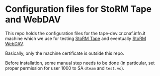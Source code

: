 # Configuration files for StoRM Tape and WebDAV

This repo holds the configuration files for the tape-dev.cr.cnaf.infn.it machine which we use for 
testing [StoRM Tape](https://baltig.infn.it/cnafsd/storm-tape) and eventually [StoRM WebDAV](https://github.com/italiangrid/storm-webdav).

Basically, only the machine certificate is outside this repo.

Before installation, some manual step needs to be done (in particular, set proper permission for user 1000 to SA `dteam` and `test.vo`).
